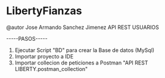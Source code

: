 # LibertyFianzas

@autor Jose Armando Sanchez Jimenez
 API REST USUARIOS
 
 -----PASOS-----
 1. Ejecutar Script "BD" para crear la Base de datos  (MySql)
 2. Importar proyecto a IDE
 3. Importar collecion de peticiones a Postman "API REST LIBERTY.postman_collection"
